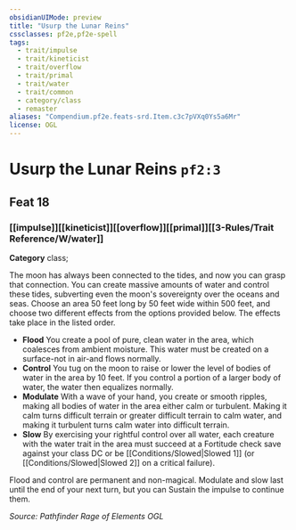 ```yaml
---
obsidianUIMode: preview
title: "Usurp the Lunar Reins"
cssclasses: pf2e,pf2e-spell
tags:
  - trait/impulse
  - trait/kineticist
  - trait/overflow
  - trait/primal
  - trait/water
  - trait/common
  - category/class
  - remaster
aliases: "Compendium.pf2e.feats-srd.Item.c3c7pVXq0Ys5a6Mr"
license: OGL
---
```

# Usurp the Lunar Reins `pf2:3`
## Feat 18
### [[impulse]][[kineticist]][[overflow]][[primal]][[3-Rules/Trait Reference/W/water]]

**Category** class; 




The moon has always been connected to the tides, and now you can grasp that connection. You can create massive amounts of water and control these tides, subverting even the moon's sovereignty over the oceans and seas. Choose an area 50 feet long by 50 feet wide within 500 feet, and choose two different effects from the options provided below. The effects take place in the listed order.

*   **Flood** You create a pool of pure, clean water in the area, which coalesces from ambient moisture. This water must be created on a surface-not in air-and flows normally.
*   **Control** You tug on the moon to raise or lower the level of bodies of water in the area by 10 feet. If you control a portion of a larger body of water, the water then equalizes normally.
*   **Modulate** With a wave of your hand, you create or smooth ripples, making all bodies of water in the area either calm or turbulent. Making it calm turns difficult terrain or greater difficult terrain to calm water, and making it turbulent turns calm water into difficult terrain.
*   **Slow** By exercising your rightful control over all water, each creature with the water trait in the area must succeed at a Fortitude check save against your class DC or be [[Conditions/Slowed|Slowed 1]] (or [[Conditions/Slowed|Slowed 2]] on a critical failure).

Flood and control are permanent and non-magical. Modulate and slow last until the end of your next turn, but you can Sustain the impulse to continue them.

*Source: Pathfinder Rage of Elements*
*OGL*